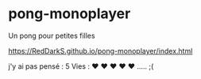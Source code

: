 # pong-monoplayer
Un pong pour petites filles

https://RedDarkS.github.io/pong-monoplayer/index.html

j'y ai pas pensé : 5 Vies : ❤ ❤ ❤ ❤ ❤ ..... ;(
